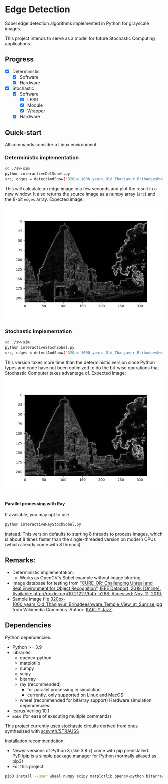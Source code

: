 # Edge Detection

Sobel edge detection algorithms implemented in Python for grayscale images.

This project intends to serve as a model for future Stochastic Computing applications.

## Progress
- [x] Deterministic
  - [x] Software
  - [x] Hardware
- [x] Stochastic
  - [x] Software
    - [x] LFSR
    - [x] Module
    - [x] Wrapper
  - [x] Hardware

## Quick-start
All commands consider a Linux environment

### Deterministic implementation
```bash
cd ./sw-sim
python interactiveDetSobel.py
src, edges = detectAndShow('320px-1000_years_Old_Thanjavur_Brihadeeshwara_Temple_View_at_Sunrise.jpg')
```
This will calculate an edge image in a few seconds and plot the result in a new window. It also returns the source image as a numpy array (`src`) and the 8-bit `edges` array.
Expected image:
![Temple View edge image processed by deterministic algorithm](./320px_det_edges.png?raw=true "Temple View edge image processed by deterministic algorithm")

### Stochastic implementation
```bash
cd ./sw-sim
python interactiveStochSobel.py
src, edges = detectAndShow('320px-1000_years_Old_Thanjavur_Brihadeeshwara_Temple_View_at_Sunrise.jpg')
```
This version takes more time than the deterministic version since Python types and code have not been optimized to do the bit-wise operations that Stochastic Computer takes advantage of.
Expected image:
![Temple View edge image processed by stochastic algorithm](./320px_stoch_edges.png?raw=true "Temple View edge image processed by stochastic algorithm")

#### Parallel processing with Ray
If available, you may opt to use
```bash
python interactiveRayStochSobel.py
```
instead. This version defaults to starting 8 threads to process images, which is about 8 times faster than the single-threaded version on modern CPUs (which already come with 8 threads).

## Remarks:
* Deterministic implementation:
	* Works as OpenCV's Sobel example without image blurring
* Image database for testing from ["CURE-OR: Challenging Unreal and Real Environment for Object Recognition", IEEE Dataport, 2019. [Online]. Available: http://dx.doi.org/10.21227/h4fr-h268. Accessed: Nov. 11, 2019.](https://ieee-dataport.org/open-access/cure-or-challenging-unreal-and-real-environment-object-recognition)
* Sample image file [320px-1000_years_Old_Thanjavur_Brihadeeshwara_Temple_View_at_Sunrise.jpg](https://commons.wikimedia.org/wiki/File:1000_years_Old_Thanjavur_Brihadeeshwara_Temple_View_at_Sunrise.jpg) from Wikimedia Commons. Author: [KARTY JazZ](https://commons.wikimedia.org/wiki/User:KARTY_JazZ).

## Dependencies
Python dependencies:
* Python >= 3.9
* Libraries:
  * opencv-python
  * matplotlib
  * numpy
  * scipy
  * bitarray
  * ray (recommended)
    * for parallel processing in simulation
    * currently, only supported on Linux and MacOS
  * wheel (recommended for bitarray support)
Hardware simulation dependencies:
* Icarus Verilog 10.1
* `make` (for ease of executing multiple commands)

This project currently uses stochastic circuits derived from ones synthesized with [scsynth/STRAUSS](https://github.com/arminalaghi/scsynth)

Installation recommendation:
* Newer versions of Python 3 (like 3.8.x) come with pip preinstalled. [PyPi/pip](https://pypi.org/) is a simple package manager for Python (normally aliased as pip3)
* For this project:
```bash
pip3 install --user wheel numpy scipy matplotlib opencv-python bitarray 'ray[default]'
```


